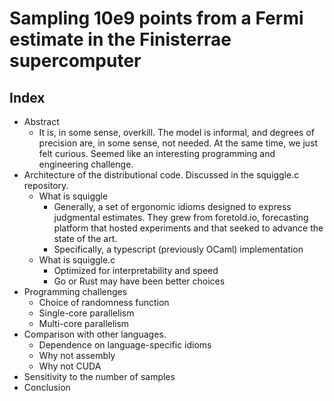 Sampling 10e9 points from a Fermi estimate in the Finisterrae supercomputer
===========================================================================

## Index

- Abstract
  - It is, in some sense, overkill. The model is informal, and degrees of precision are, in some sense, not needed. At the same time, we just felt curious. Seemed like an interesting programming and engineering challenge.
- Architecture of the distributional code. Discussed in the squiggle.c repository.
  - What is squiggle
    - Generally, a set of ergonomic idioms designed to express judgmental estimates. They grew from foretold.io, forecasting platform that hosted experiments and that seeked to advance the state of the art.
    - Specifically, a typescript (previously OCaml) implementation
  - What is squiggle.c 
    - Optimized for interpretability and speed
    - Go or Rust may have been better choices
- Programming challenges
  - Choice of randomness function
  - Single-core parallelism
  - Multi-core parallelism
- Comparison with other languages.
  - Dependence on language-specific idioms
  - Why not assembly
  - Why not CUDA
- Sensitivity to the number of samples 
- Conclusion
